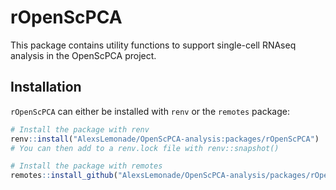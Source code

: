 # rOpenScPCA

This package contains utility functions to support single-cell RNAseq analysis in the OpenScPCA project.

## Installation

`rOpenScPCA` can either be installed with `renv` or the `remotes` package:

```r
# Install the package with renv
renv::install("AlexsLemonade/OpenScPCA-analysis:packages/rOpenScPCA")
# You can then add to a renv.lock file with renv::snapshot()

# Install the package with remotes
remotes::install_github("AlexsLemonade/OpenScPCA-analysis/packages/rOpenScPCA")
```

<!--
## Usage

[FORTHCOMING]

We have compiled example notebooks using this package:

- The `OpenScPCA-analysis` module `hello-clusters` demonstrates how to perform and evaluate clustering with `rOpenScPCA`
-->

